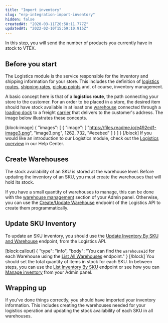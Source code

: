 ```yaml
---
title: "Import inventory"
slug: "erp-integration-import-inventory"
hidden: false
createdAt: "2020-03-11T20:58:11.777Z"
updatedAt: "2022-02-10T15:59:10.915Z"
---
```

In this step, you will send the number of products you currently have in stock to VTEX.

## Before you start

The Logistics module is the service responsible for the inventory and shipping information for your store. This includes the definition of [logistics routes](https://help.vtex.com/tracks/logistics-101--13TFDwDttPl9ki9OXQhyjx/1xo0jmMDcnAUU5ZOavdQ7M), [shipping rates](https://help.vtex.com/tracks/logistics-101--13TFDwDttPl9ki9OXQhyjx/2Pj1gKR80QIuUhc0orMraD), [pickup points](https://help.vtex.com/en/tutorial/pickup-points--2fljn6wLjn8M4lJHA6HP3R#) and, of course, inventory management.

A basic concept here is that of a **logistics route**, the path connecting your store to the customer. For an order to be placed in a store, the desired item should have stock available in at least one [warehouse](https://help.vtex.com/en/tutorial/warehouse--6oIxvsVDTtGpO7y6zwhGpb) connected through a [loading dock](https://help.vtex.com/en/tutorial/loading-dock--5DY8xHEjOLYDVL41Urd5qj) to a freight [carrier](https://help.vtex.com/en/tutorial/carries-on-vtex--7u9duMD5UQa2QQwukAWMcE) that delivers to the customer's address. The image below illustrates these concepts.

[block:image]
{
  "images": [
    {
      "image": [
        "https://files.readme.io/e492ed1-image3.png",
        "image3.png",
        1262,
        732,
        "#ecebed"
      ]
    }
  ]
}
[/block]
If you would like an introduction to our Logistics module, check out the [Logistics overview](https://help.vtex.com/en/tutorial/logistics--53udnvI5eBy8DKo8FOjMoP) in our Help Center.

## Create Warehouses

The stock availability of an SKU is stored at the warehouse level. Before updating the inventory of an SKU, you must create the warehouses that will hold its stock.

If you have a small quantity of warehouses to manage, this can be done with the [warehouse management](https://help.vtex.com/pt/tutorial/gerenciar-estoque--tutorials_137#) section of your Admin panel. Otherwise, you can use the [Create/Update Warehouse](https://developers.vtex.com/vtex-rest-api/reference/createupdatewarehouse) endpoint of the Logistics API to create them programmatically.

## Update SKU Inventory

To update an SKU inventory, you should use the [Update Inventory By SKU and Warehouse](https://developers.vtex.com/vtex-rest-api/reference/updateinventorybyskuandwarehouse) endpoint, from the Logistics API.

[block:callout]
{
  "type": "info",
  "body": "You can find the `warehouseId` for each Warehouse using the [List All Warehouses](https://developers.vtex.com/vtex-rest-api/reference/allwarehouses) endpoint."
}
[/block]
You should set the total quantity of items in stock for each SKU. In between steps, you can use the [List Inventory By SKU](https://developers.vtex.com/vtex-rest-api/reference/inventorybysku) endpoint or see how you can [Manage inventory](https://help.vtex.com/pt/tutorial/gerenciar-itens-em-estoque--tutorials_139) from your Admin panel.

## Wrapping up

If you’ve done things correctly, you should have imported your inventory information. This includes creating the warehouses needed for your logistics operation and updating the stock availability of each SKU in all warehouses.